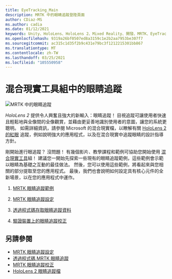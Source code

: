 ```yaml
---
title: EyeTracking_Main
description: MRTK 中的眼睛追蹤登陸頁面
author: CDiaz-MS
ms.author: cadia
ms.date: 01/12/2021
keywords: Unity、HoloLens、HoloLens 2、Mixed Reality、開發、MRTK、EyeTracking、
ms.openlocfilehash: 9319a26bf0507ed8a3159c1e2b2aa7953be307f7
ms.sourcegitcommit: ac315c1d35f2b9c431e79bc3f1212215301bb867
ms.translationtype: MT
ms.contentlocale: zh-TW
ms.lasthandoff: 03/25/2021
ms.locfileid: "105550958"
---
```

# <a name="eye-tracking-in-the-mixed-reality-toolkit"></a>混合現實工具組中的眼睛追蹤

![MRTK 中的眼睛追蹤](../../images/eye-tracking/mrtk_et_compilation.png)

_HoloLens 2_ 提供令人興奮且強大的新輸入：眼睛追蹤！
目視追蹤可讓使用者快速且輕鬆地與全像間的全像觀賞，並藉由更妥善地識別使用者的意圖，讓您的系統更聰明。 如需詳細資訊，請參閱 Microsoft 的混合現實檔，以瞭解有關 [HoloLens 2 的紅眼](/windows/mixed-reality/eye-tracking) 追蹤，例如說明強大的應用程式，以及在混合現實中追蹤眼睛的設計指導方針。

剛開始進行眼追蹤？ 沒問題！ 有幾個影片、教學課程和範例可協助您開始使用 [混合現實工具](https://github.com/Microsoft/MixedRealityToolkit-Unity)組！
建議您一開始先探索一些現有的眼睛追蹤範例，這些範例會示範以眼睛為基礎之互動的最佳做法。 然後，您可以使用這些範例，將看起來與您相關的部分提取至您的應用程式。 最後，我們也會說明如何設定具有核心元件的全新場景，以在您的應用程式中運作。

1. [MRTK 眼睛追蹤範例](../../example-scenes/eye-tracking-examples-overview.md)

2. [MRTK 眼睛追蹤設定](eye-tracking-basic-setup.md)

3. [透過程式碼存取眼睛追蹤資料](eye-tracking-eye-gaze-provider.md)

4. [驗證裝置上的眼睛追蹤校正](eye-tracking-is-user-calibrated.md)

## <a name="see-also"></a>另請參閱

- [MRTK 眼睛追蹤設定](eye-tracking-basic-setup.md)
- [透過程式碼 MRTK 眼睛追蹤](eye-tracking-eye-gaze-provider.md)
- [MRTK 眼睛追蹤校正](eye-tracking-is-user-calibrated.md)
- [HoloLens 2 眼睛追蹤檔](/windows/mixed-reality/eye-tracking)
